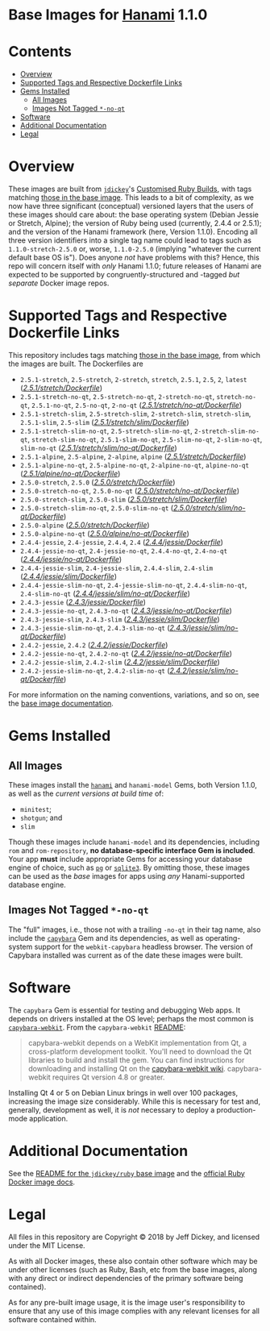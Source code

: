 # Base Images for [Hanami](http://hanamirb.org/) 1.1.0

# Contents

- [Overview](#overview)
- [Supported Tags and Respective Dockerfile Links](#supported-tags-and-respective-dockerfile-links)
- [Gems Installed](#gems-installed)
  * [All Images](#all-images)
  * [Images Not Tagged `*-no-qt`](#images-not-tagged--no-qt)
- [Software](#software)
- [Additional Documentation](#additional-documentation)
- [Legal](#legal)

# Overview

These images are built from [`jdickey`](https://hub.docker.com/r/jdickey/hanami-1.1.0-base)'s [Customised Ruby Builds](https://github.com/jdickey/docker-ruby), with tags matching [those in the base image](https://hub.docker.com/r/jdickey/docker-ruby/README.md#supported-tags-and-respective-dockerfile-links). This leads to a bit of complexity, as we now have three significant (conceptual) versioned layers that the users of these images should care about: the base operating system (Debian Jessie or Stretch, Alpine); the version of Ruby being used (currently, 2.4.4 or 2.5.1); and the version of the Hanami framework (here, Version 1.1.0). Encoding all three version identifiers into a single tag name could lead to tags such as `1.1.0-stretch-2.5.0` or, worse, `1.1.0-2.5.0` (implying "whatever the current default base OS is"). Does anyone *not* have problems with this? Hence, this repo will concern itself with *only* Hanami 1.1.0; future releases of Hanami are expected to be supported by congruently-structured and -tagged *but separate* Docker image repos.

# Supported Tags and Respective Dockerfile Links

This repository includes tags matching [those in the base image](https://hub.docker.com/r/jdickey/docker-ruby/README.md#supported-tags-and-respective-dockerfile-links), from which the images are built. The Dockerfiles are

* `2.5.1-stretch`, `2.5-stretch`, `2-stretch`, `stretch`, `2.5.1`, `2.5`, `2`, `latest` ([*2.5.1/stretch/Dockerfile*](https://github.com/jdickey/docker-hanami-1.1.0-base/blob/master/2.5.1/stretch/Dockerfile))
* `2.5.1-stretch-no-qt`, `2.5-stretch-no-qt`, `2-stretch-no-qt`, `stretch-no-qt`, `2.5.1-no-qt`, `2.5-no-qt`, `2-no-qt` ([*2.5.1/stretch/no-qt/Dockerfile*](https://github.com/jdickey/docker-hanami-1.1.0-base/blob/master/2.5.1/stretch/no-qt/Dockerfile))
* `2.5.1-stretch-slim`, `2.5-stretch-slim`, `2-stretch-slim`, `stretch-slim`, `2.5.1-slim`, `2.5-slim` ([*2.5.1/stretch/slim/Dockerfile*](https://github.com/jdickey/docker-hanami-1.1.0-base/blob/master/2.5.1/stretch/slim/Dockerfile))
* `2.5.1-stretch-slim-no-qt`, `2.5-stretch-slim-no-qt`, `2-stretch-slim-no-qt`, `stretch-slim-no-qt`, `2.5.1-slim-no-qt`, `2.5-slim-no-qt`, `2-slim-no-qt`, `slim-no-qt` ([*2.5.1/stretch/slim/no-qt/Dockerfile*](https://github.com/jdickey/docker-hanami-1.1.0-base/blob/master/2.5.1/stretch/slim/no-qt/Dockerfile))
* `2.5.1-alpine`, `2.5-alpine`, `2-alpine`, `alpine` ([*2.5.1/stretch/Dockerfile*](https://github.com/jdickey/docker-hanami-1.1.0-base/blob/master/2.5.1/stretch/Dockerfile))
* `2.5.1-alpine-no-qt`, `2.5-alpine-no-qt`, `2-alpine-no-qt`, `alpine-no-qt` ([*2.5.1/alpine/no-qt/Dockerfile*](https://github.com/jdickey/docker-hanami-1.1.0-base/blob/master/2.5.1/alpine/no-qt/Dockerfile))
* `2.5.0-stretch`, `2.5.0` ([*2.5.0/stretch/Dockerfile*](https://github.com/jdickey/docker-hanami-1.1.0-base/blob/master/2.5.0/stretch/Dockerfile))
* `2.5.0-stretch-no-qt`, `2.5.0-no-qt` ([*2.5.0/stretch/no-qt/Dockerfile*](https://github.com/jdickey/docker-hanami-1.1.0-base/blob/master/2.5.0/stretch/no-qt/Dockerfile))
* `2.5.0-stretch-slim`, `2.5.0-slim` ([*2.5.0/stretch/slim/Dockerfile*](https://github.com/jdickey/docker-hanami-1.1.0-base/blob/master/2.5.0/stretch/slim/Dockerfile))
* `2.5.0-stretch-slim-no-qt`, `2.5.0-slim-no-qt` ([*2.5.0/stretch/slim/no-qt/Dockerfile*](https://github.com/jdickey/docker-hanami-1.1.0-base/blob/master/2.5.0/stretch/slim/no-qt/Dockerfile))
* `2.5.0-alpine` ([*2.5.0/stretch/Dockerfile*](https://github.com/jdickey/docker-hanami-1.1.0-base/blob/master/2.5.0/stretch/Dockerfile))
* `2.5.0-alpine-no-qt` ([*2.5.0/alpine/no-qt/Dockerfile*](https://github.com/jdickey/docker-hanami-1.1.0-base/blob/master/2.5.0/alpine/no-qt/Dockerfile))
* `2.4.4-jessie`, `2.4-jessie`, `2.4.4`, `2.4` ([*2.4.4/jessie/Dockerfile*](https://github.com/jdickey/docker-hanami-1.1.0-base/blob/master/2.4.4/jessie/Dockerfile))
* `2.4.4-jessie-no-qt`, `2.4-jessie-no-qt`, `2.4.4-no-qt`, `2.4-no-qt` ([*2.4.4/jessie/no-qt/Dockerfile*](https://github.com/jdickey/docker-hanami-1.1.0-base/blob/master/2.4.4/jessie/no-qt/Dockerfile))
* `2.4.4-jessie-slim`, `2.4-jessie-slim`, `2.4.4-slim`, `2.4-slim` ([*2.4.4/jessie/slim/Dockerfile*](https://github.com/jdickey/docker-hanami-1.1.0-base/blob/master/2.4.4/jessie/slim/Dockerfile))
* `2.4.4-jessie-slim-no-qt`, `2.4-jessie-slim-no-qt`, `2.4.4-slim-no-qt`, `2.4-slim-no-qt` ([*2.4.4/jessie/slim/no-qt/Dockerfile*](https://github.com/jdickey/docker-hanami-1.1.0-base/blob/master/2.4.4/jessie/slim/no-qt/Dockerfile))
* `2.4.3-jessie` ([*2.4.3/jessie/Dockerfile*](https://github.com/jdickey/docker-hanami-1.1.0-base/blob/master/2.4.3/jessie/Dockerfile))
* `2.4.3-jessie-no-qt`, `2.4.3-no-qt` ([*2.4.3/jessie/no-qt/Dockerfile*](https://github.com/jdickey/docker-hanami-1.1.0-base/blob/master/2.4.3/jessie/no-qt/Dockerfile))
* `2.4.3-jessie-slim`, `2.4.3-slim` ([*2.4.3/jessie/slim/Dockerfile*](https://github.com/jdickey/docker-hanami-1.1.0-base/blob/master/2.4.3/jessie/slim/Dockerfile))
* `2.4.3-jessie-slim-no-qt`, `2.4.3-slim-no-qt` ([*2.4.3/jessie/slim/no-qt/Dockerfile*](https://github.com/jdickey/docker-hanami-1.1.0-base/blob/master/2.4.3/jessie/slim/no-qt/Dockerfile))
* `2.4.2-jessie`, `2.4.2` ([*2.4.2/jessie/Dockerfile*](https://github.com/jdickey/docker-hanami-1.1.0-base/blob/master/2.4.2/jessie/Dockerfile))
* `2.4.2-jessie-no-qt`, `2.4.2-no-qt` ([*2.4.2/jessie/no-qt/Dockerfile*](https://github.com/jdickey/docker-hanami-1.1.0-base/blob/master/2.4.2/jessie/no-qt/Dockerfile))
* `2.4.2-jessie-slim`, `2.4.2-slim` ([*2.4.2/jessie/slim/Dockerfile*](https://github.com/jdickey/docker-hanami-1.1.0-base/blob/master/2.4.2/jessie/slim/Dockerfile))
* `2.4.2-jessie-slim-no-qt`, `2.4.2-slim-no-qt` ([*2.4.2/jessie/slim/no-qt/Dockerfile*](https://github.com/jdickey/docker-hanami-1.1.0-base/blob/master/2.4.2/jessie/slim/no-qt/Dockerfile))

For more information on the naming conventions, variations, and so on, see the [base image documentation](https://hub.docker.com/r/jdickey/docker-ruby/README.md#supported-tags-and-respective-dockerfile-links).

# Gems Installed

## All Images

These images install the [`hanami`](http://hanamirb.org) and `hanami-model` Gems, both Version 1.1.0, as well as the *current versions at build time* of:

* `minitest`;
* `shotgun`; and
* `slim`

Though these images include `hanami-model` and its dependencies, including `rom` and `rom-repository`, **no database-specific interface Gem is included**. Your app **must** include appropriate Gems for accessing your database engine of choice,  such as [`pg`](https://rubygems.org/gems/pg) or [`sqlite3`](https://rubygems.org/gems/sqlite3). By omitting those, these images can be used as the *base* images for apps using *any* Hanami-supported database engine.

## Images Not Tagged `*-no-qt`

The "full" images, i.e., those not with a trailing `-no-qt` in their tag name, also include the [`capybara`](https://rubygems.org/gems/capybara) Gem and its dependencies, as well as operating-system support for the `webkit-capybara` headless browser. The version of Capybara installed was current as of the date these images were built.

# Software

The `capybara` Gem is essential for testing and debugging Web apps. It depends on drivers installed at the OS level; perhaps the most common is [`capybara-webkit`](https://github.com/thoughtbot/capybara-webkit). From the `capybara-webkit` [README](https://github.com/thoughtbot/capybara-webkit):

> capybara-webkit depends on a WebKit implementation from Qt, a cross-platform development toolkit. You'll need to download the Qt libraries to build and install the gem. You can find instructions for downloading and installing Qt on the [capybara-webkit wiki](https://github.com/thoughtbot/capybara-webkit/wiki/Installing-Qt-and-compiling-capybara-webkit). capybara-webkit requires Qt version 4.8 or greater.

Installing Qt 4 or 5 on Debian Linux brings in well over 100 packages, increasing the image size considerably. While this is necessary for test and, generally, development as well, it is *not* necessary to deploy a production-mode application.

# Additional Documentation

See the [README for the `jdickey/ruby` base image](https://hub.docker.com/r/jdickey/ruby/) and the [official Ruby Docker image docs](https://hub.docker.com/_/ruby/).

# Legal

All files in this repository are Copyright © 2018 by Jeff Dickey, and licensed under the MIT License.

As with all Docker images, these also contain other software which may be under other licenses (such as Ruby, Bash, etc from the base images, along with any direct or indirect dependencies of the primary software being contained).

As for any pre-built image usage, it is the image user's responsibility to ensure that any use of this image complies with any relevant licenses for all software contained within.
